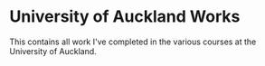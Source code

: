 # University of Auckland Works
This contains all work I've completed in the various courses at the University of Auckland.
